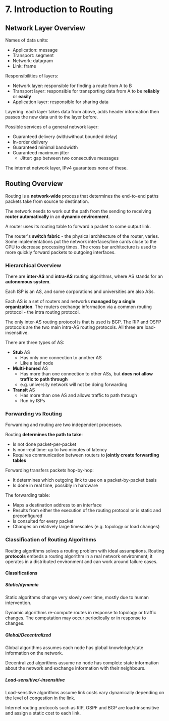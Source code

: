 # 7. Introduction to Routing

## Network Layer Overview

Names of data units:

- Application: message
- Transport: segment
- Network: datagram
- Link: frame

Responsibilities of layers:

- Network layer: responsible for finding a route from A to B
- Transport layer: responsible for transporting data from A to be **reliably** or **easily**
- Application layer: responsible for sharing data

Layering: each layer takes data from above, adds header information then passes the new data unit to the layer before.

Possible services of a general network layer:

- Guaranteed delivery (with/without bounded delay)
- In-order delivery
- Guaranteed minimal bandwidth
- Guaranteed maximum jitter
  - Jitter: gap between two consecutive messages

The internet network layer, IPv4 guarantees none of these.

## Routing Overview

Routing is a **network-wide** process that determines the end-to-end paths packets take from source to destination.

The network needs to work out the path from the sending to receiving **router** **automatically** in an **dynamic environment**.

A router uses its routing table to forward a packet to some output link.

The router's **switch fabric** - the physical architecture of the router, varies. Some implementations put the network interfaces/line cards close to the CPU to decrease processing times. The cross bar architecture is used to more quickly forward packets to outgoing interfaces.

### Hierarchical Overview

There are **inter-AS** and **intra-AS** routing algorithms, where AS stands for an **autonomous system**.

Each ISP is an AS, and some corporations and universities are also ASs.

Each AS is a set of routers and networks **managed by a single organization**. The routers exchange information via a common routing protocol - the intra routing protocol.

The only inter-AS routing protocol is that is used is BGP. The RIP and OSFP protocols are the two main intra-AS routing protocols. All three are load-insensitive.

There are three types of AS:

- **Stub** AS
  - Has only one connection to another AS
  - Like a leaf node
- **Multi-homed** AS
  - Has more than one connection to other ASs, but **does not allow traffic to path through**
  - e.g. university network will not be doing forwarding
- **Transit** AS
  - Has more than one AS and allows traffic to path through
  - Run by ISPs

### Forwarding vs Routing

Forwarding and routing are two independent processes.

Routing **determines the path to take**:

- Is not done packet-per-packet
- Is non-real time: up to two minutes of latency
- Requires communication between routers to **jointly create forwarding tables**

Forwarding transfers packets hop-by-hop:

- It determines which outgoing link to use on a packet-by-packet basis
- Is done in real time, possibly in hardware

The forwarding table:

- Maps a destination address to an interface
- Results from either the execution of the routing protocol or is static and preconfigured
- Is consulted for every packet
- Changes on relatively large timescales (e.g. topology or load changes)

### Classification of Routing Algorithms

Routing algorithms solves a routing problem with ideal assumptions. Routing **protocols** embeds a routing algorithm in a real network environment; it operates in a distributed environment and can work around failure cases.

#### Classifications

##### Static/dynamic

Static algorithms change very slowly over time, mostly due to human intervention.

Dynamic algorithms re-compute routes in response to topology or traffic changes. The computation may occur periodically or in response to changes.

##### Global/Decentralized

Global algorithms assumes each node has global knowledge/state information on the network.

Decentralized algorithms assume no node has complete state information about the network and exchange information with their neighbours.

##### Load-sensitive/-insensitive

Load-sensitive algorithms assume link costs vary dynamically depending on the level of congestion in the link.

Internet routing protocols such as RIP, OSPF and BGP are load-insensitive and assign a static cost to each link.

